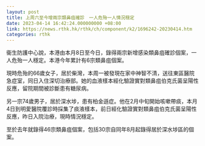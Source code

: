 ```yaml
---
layout: post
title: 上周六至今增兩宗類鼻疽確診　一人危殆一人情況穩定
date: 2023-04-14 16:42:24.000000000 +08:00
link: https://news.rthk.hk/rthk/ch/component/k2/1696242-20230414.htm
categories: rthk
---
```


衞生防護中心說，本港由本月8日至今日，錄得兩宗新增感染類鼻疽確診個案，一人危殆一人穩定。本港今年累計有6宗類鼻疽個案。

現時危殆的66歲女子，居於柴灣，本周一被發現在家中神智不清，送往東區醫院急症室，同日入住深切治療部。她的血液樣本經化驗證實對類鼻疽伯克氏菌呈陽性反應，留院期間被診斷患有糖尿病。

另一宗74歲男子，居於深水埗，患有柏金遜症。他在2月中旬開始咳嗽帶痰，本月4日到明愛醫院覆診時採集了痰液樣本，前日經化驗證實對類鼻疽伯克氏菌呈陽性反應，昨日入院治療，現時情況穩定。

至於去年就錄得46宗類鼻疽個案，包括30宗自同年8月起錄得居於深水埗區的個案。
